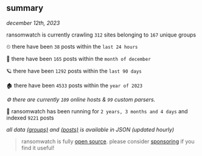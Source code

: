 
## summary
_december 12th, 2023_

ransomwatch is currently crawling `312` sites belonging to `167` unique groups

⏲ there have been `38` posts within the `last 24 hours`

🦈 there have been `165` posts within the `month of december`

🪐 there have been `1292` posts within the `last 90 days`

🏚 there have been `4533` posts within the `year of 2023`

_⚙️ there are currently `109` online hosts & `99` custom parsers._

🦕 ransomwatch has been running for `2 years, 3 months and 4 days` and indexed `9221` posts

_all data  [(groups)](http://ransomwhat.telemetry.ltd/groups) and [(posts)](http://ransomwhat.telemetry.ltd/posts) is available in JSON (updated hourly)_

> ransomwatch is fully [open source](https://github.com/joshhighet/ransomwatch#ransomwatch--). please consider [sponsoring](https://github.com/sponsors/joshhighet) if you find it useful!
